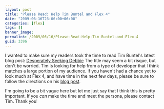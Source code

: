 ```yaml
---
layout: post
title: "Please Read: Help Tim Buntel and Flex 4"
date: "2009-06-16T23:06:00+06:00"
categories: [flex]
tags: []
banner_image: 
permalink: /2009/06/16/Please-Read-Help-Tim-Buntel-and-Flex-4
guid: 3396
---
```


I wanted to make sure my readers took the time to read Tim Buntel's latest blog post: <a href="http://www.buntel.com/blog/index.cfm/2009/6/16/Desperately-seeking-Debbie">Desperately Seeking Debbie</a> The title may seem a bit risque, but don't be worried. Tim is looking for help from a type of developer that I think matches a large portion of my audience. If you haven't had a chance yet to look much at Flex 4, and have time in the next few days, please be sure to follow the directions on his <a href="http://www.buntel.com/blog/index.cfm/2009/6/16/Desperately-seeking-Debbie">blog post</a>. 

I'm going to be a bit vague here but let me just say that I think this is pretty important. If you <i>can</i> make the time and meet the persona, please contact Tim. Thank you!